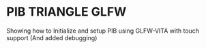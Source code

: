 # PIB TRIANGLE GLFW
Showing how to Initialize and setup PIB using GLFW-VITA with touch support (And added debugging)